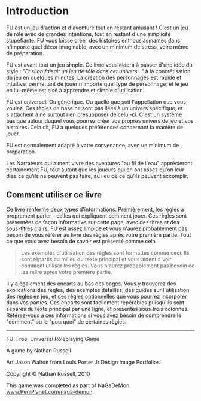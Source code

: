 # Introduction

FU est un jeu d'action et d'aventure tout en restant amusant ! C'est un jeu de rôle avec de grandes intentions, tout en restant d'une simplicité stupéfiante. FU vous laisse créer des histoires enthousiasmantes dans n'importe quel décor imaginable, avec un minimum de stress, voire même de préparation.

FU est avant tout un jeu simple. Ce livre vous aidera à passer d'une idée du style : *"Et si on faisait un jeu de rôle dans cet univers..."* à la concrétisation du jeu en quelques minutes. La création des personnages est rapide et intuitive, permettant de jouer n'importe quel type de personnage, et le jeu en lui-même est aisé à apprendre et simple d'utilisation.

FU est universel. Ou générique. Ou quelle que soit l'appellation que vous voulez. Ces règles de base ne sont pas liées à un univers spécifique, et s'attachent à ne surtout rien présupposer de celui-ci. C'est un système basique autour duquel vous pourrez créer vos propres univers de jeu et vos histoires. Cela dit, FU a quelques préférences concernant la manière de jouer.

FU est normalement adapté à votre convenance, avec un minimum de préparation.

Les Narrateurs qui aiment vivre des aventures "au fil de l'eau" apprécieront certainement FU, tout autant que les joueurs qui en ont assez qu'on leur dise ce qu'ils ne peuvent pas faire, au lieu de ce qu'ils peuvent accomplir.

## Comment utiliser ce livre

Ce livre renferme deux types d'informations. Premièrement, les règles à proprement parler - celles qui expliquent comment jouer. Ces règles sont présentées de façon informative sur cette page, avec des titres et des sous-titres clairs. FU est assez limpide et vous n'aurez probablement pas besoin de vous référer au livre des règles après votre première partie. Tout ce que vous avez besoin de savoir est présenté comme cela.

> Les exemples d'utilisation des règles sont formattés comme ceci. Ils sont répartis au milieu du texte principal et vous aident à voir comment utiliser les règles. Vous n'aurez probablement pas besoin de les relire après votre première partie.

Il y a également des encarts au bas des pages. Vous y trouverez des explications des règles, des exemples détaillés, des guides sur l'utilisation des règles en jeu, et des règles optionnelles que vous pourrez incorporer dans vos parties. Ces encarts sont facilement repérables puisqu'ils sont séparés du texte principal par une ligne, et présentés sous trois colonnes. Référez-vous à ces informations si vous avez besoin de comprendre le "comment" ou le "pourquoi" de certaines règles.

----

FU: Free, Universal Roleplaying Game

A game by Nathan Russell

Art
Jason Walton
from Louis Porter Jr Design Image Portfolios

Copyright © Nathan Russell, 2010

This game was completed as part of NaGaDeMon.
www.PerilPlanet.com/naga-demon
